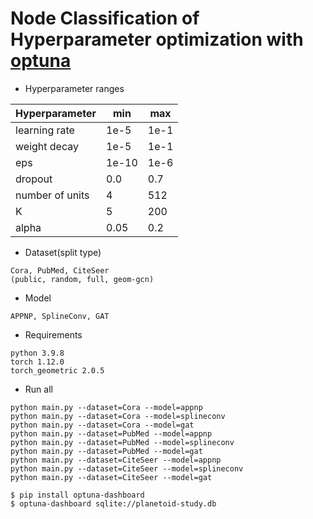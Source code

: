 # Node Classification of Hyperparameter optimization with [optuna](https://optuna.org/)

- Hyperparameter ranges

|Hyperparameter|min|max|
|-----|---|---|
|learning rate|1e-5|1e-1|
|weight decay|1e-5|1e-1|
|eps|1e-10|1e-6|
|dropout|0.0|0.7|
|number of units|4|512|
|K|5|200|
|alpha|0.05|0.2|

- Dataset(split type)
```
Cora, PubMed, CiteSeer
(public, random, full, geom-gcn)
```

- Model
```
APPNP, SplineConv, GAT
```

- Requirements
```
python 3.9.8
torch 1.12.0
torch_geometric 2.0.5
```

- Run all 
```
python main.py --dataset=Cora --model=appnp
python main.py --dataset=Cora --model=splineconv
python main.py --dataset=Cora --model=gat
python main.py --dataset=PubMed --model=appnp
python main.py --dataset=PubMed --model=splineconv
python main.py --dataset=PubMed --model=gat
python main.py --dataset=CiteSeer --model=appnp
python main.py --dataset=CiteSeer --model=splineconv
python main.py --dataset=CiteSeer --model=gat

$ pip install optuna-dashboard
$ optuna-dashboard sqlite://planetoid-study.db
```